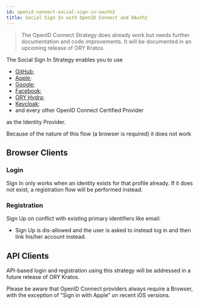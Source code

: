 ```yaml
---
id: openid-connect-social-sign-in-oauth2
title: Social Sign In with OpenID Connect and OAuth2
---
```


> The OpenID Connect Strategy does already work but needs further documentation
> and code improvements. It will be documented in an upcoming release of ORY
> Kratos.

The Social Sign In Strategy enables you to use

- [GitHub](http://github.com/);
- [Apple](https://developer.apple.com/sign-in-with-apple/);
- [Google](https://developers.google.com/identity/sign-in/web/sign-in);
- [Facebook](https://developers.facebook.com/docs/facebook-login/);
- [ORY Hydra](https://www.ory.sh/hydra);
- [Keycloak](https://www.keycloak.org);
- and every other OpenID Connect Certified Provider

as the Identity Provider.

Because of the nature of this flow (a browser is required) it does not work

## Browser Clients

### Login

Sign In only works when an identity exists for that profile already. If it does
not exist, a registration flow will be performed instead.

### Registration

Sign Up on conflict with existing primary identifiers like email:

- Sign Up is dis-allowed and the user is asked to instead log in and then link
  his/her account instead.

## API Clients

API-based login and registration using this strategy will be addressed in a
future release of ORY Kratos.

Please be aware that OpenID Connect providers always require a Browser, with the
exception of "Sign in with Apple" on recent iOS versions.
